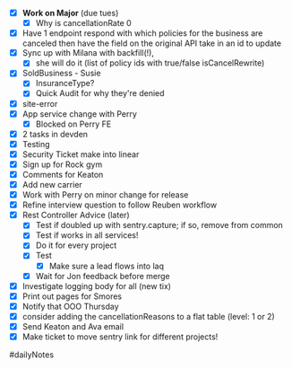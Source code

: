 - [x] **Work on Major** (due tues)
	- [x] Why is cancellationRate 0

- [x] Have 1 endpoint respond with which policies for the business are canceled then have the field on the original API take in an id to update
- [x] Sync up with Milana with backfill(!), 
	- [x] she will do it (list of policy ids with true/false isCancelRewrite)
- [x] SoldBusiness - Susie
	- [x] InsuranceType?
	- [x] Quick Audit for why they're denied
- [x] site-error
- [x] App service change with Perry
	- [x] Blocked on Perry FE
- [x] 2 tasks in devden
- [x] Testing
- [x] Security Ticket make into linear
- [x] Sign up for Rock gym
- [x] Comments for Keaton
- [x] Add new carrier
- [x] Work with Perry on minor change for release
- [x] Refine interview question to follow Reuben workflow
- [x] Rest Controller Advice (later)
	- [x] Test if doubled up with sentry.capture; if so, remove from common
	- [x] Test if works in all services!
	- [x] Do it for every project
	- [x] Test
		- [x] Make sure a lead flows into laq
	- [x] Wait for Jon feedback before merge
- [x] Investigate logging body for all (new tix)
- [x] Print out pages for Smores
- [x] Notify that OOO Thursday
- [x] consider adding the cancellationReasons to a flat table (level: 1 or 2)
- [x] Send Keaton and Ava email
- [x] Make ticket to move sentry link for different projects!

#dailyNotes


